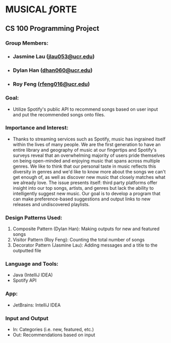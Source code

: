 # **MUSICAL *f*ORTE**

## CS 100 Programming Project

### Group Members:
  - ### Jasmine Lau (jlau053@ucr.edu)
  - ### Dylan Han (dhan060@ucr.edu)
  - ### Roy Feng (rfeng016@ucr.edu)

### Goal:
  - Utilize Spotify's public API to recommend songs based on user input and put the recommended songs onto files.
  
### Importance and Interest:

  - Thanks to streaming services such as Spotify, music has ingrained itself within the lives of many people. 
  We are the first generation to have an entire library and geography of music at our fingertips and Spotify's 
  surveys reveal that an overwhelming majority of users pride themselves on being open-minded and enjoying music 
  that spans across multiple genres. We like to think that our personal taste in music reflects this diversity in 
  genres and we'd like to know more about the songs we can't get enough of, as well as discover new music that closely matches
  what we already love. The issue presents itself: third party platforms offer insight into our top songs, artists, and genres 
  but lack the ability to intelligently suggest new music. Our goal is to develop a program that can make preference-based suggestions 
  and output links to new releases and undiscovered playlists.

### Design Patterns Used:
  1. Composite Pattern (Dylan Han): Making outputs for new and featured songs
  2. Visitor Pattern (Roy Feng): Counting the total number of songs
  3. Decorator Pattern (Jasmine Lau): Adding messages and a title to the outputted file
  
###  Language and Tools:
  - Java (IntelliJ IDEA)
  - Spotify API
  
### App:
  - JetBrains: IntelliJ IDEA

### Input and Output
  - In: Categories (i.e. new, featured, etc.)
  - Out: Recommendations based on input
  
